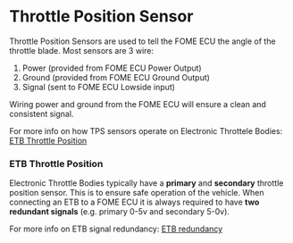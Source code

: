 # Throttle Position Sensor

Throttle Position Sensors are used to tell the FOME ECU the angle of the throttle blade. Most sensors are 3 wire:

1. Power (provided from FOME ECU Power Output)
2. Ground (provided from FOME ECU Ground Output)
3. Signal (sent to FOME ECU Lowside input)

Wiring power and ground from the FOME ECU will ensure a clean and consistent signal.

For more info on how TPS sensors operate on Electronic Throttele Bodies: [ETB Throttle Position](../ETB-TPS)

### ETB Throttle Position

Electronic Throttle Bodies typically have a **primary** and **secondary** throttle position sensor. This is to ensure safe operation of the vehicle. When connecting an ETB to a FOME ECU it is always required to have **two redundant signals** (e.g. primary 0-5v and secondary 5-0v).

For more info on ETB signal redundancy: [ETB redundancy](../../../Advanced-Features/ETB/Redundant-Sensors/)
